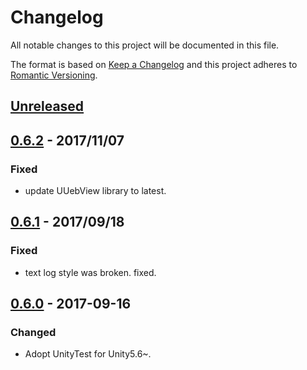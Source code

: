 # Changelog
All notable changes to this project will be documented in this file.

The format is based on [Keep a Changelog](http://keepachangelog.com/en/1.0.0/)
and this project adheres to [Romantic Versioning](http://blog.legacyteam.info/2015/12/romver-romantic-versioning/).

## [Unreleased]


## [0.6.2] - 2017/11/07
### Fixed
- update UUebView library to latest.

## [0.6.1] - 2017/09/18
### Fixed
- text log style was broken. fixed.

## [0.6.0] - 2017-09-16
### Changed
- Adopt UnityTest for Unity5.6~.

[Unreleased]: https://github.com/sassembla/Miyamasu/compare/0.6.2...HEAD
[0.6.2]: https://github.com/sassembla/Miyamasu/compare/0.6.1...0.6.2
[0.6.1]: https://github.com/sassembla/Miyamasu/compare/0.6.0...0.6.1
[0.6.0]: https://github.com/sassembla/Miyamasu/compare/0.6.0...0.6.0